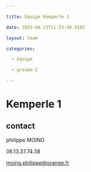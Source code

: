 ```yaml
---

title: Équipe Kemperle 1

date: 2025-06-23T11:53:49.910Z

layout: team

categories:

  - équipe

  - groupe-2

---
```


# Kemperle 1



## contact 

philippe MOING

06.13.37.74.38 

moing.philippe@orange.fr

